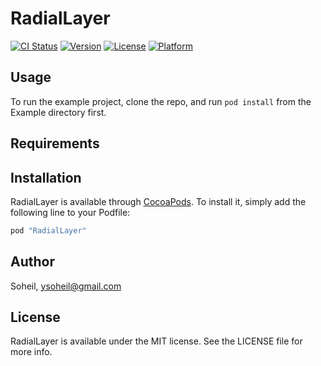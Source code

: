# RadialLayer

[![CI Status](http://img.shields.io/travis/Soheil/RadialLayer.svg?style=flat)](https://travis-ci.org/Soheil/RadialLayer)
[![Version](https://img.shields.io/cocoapods/v/RadialLayer.svg?style=flat)](http://cocoapods.org/pods/RadialLayer)
[![License](https://img.shields.io/cocoapods/l/RadialLayer.svg?style=flat)](http://cocoapods.org/pods/RadialLayer)
[![Platform](https://img.shields.io/cocoapods/p/RadialLayer.svg?style=flat)](http://cocoapods.org/pods/RadialLayer)

## Usage

To run the example project, clone the repo, and run `pod install` from the Example directory first.

## Requirements

## Installation

RadialLayer is available through [CocoaPods](http://cocoapods.org). To install
it, simply add the following line to your Podfile:

```ruby
pod "RadialLayer"
```

## Author

Soheil, ysoheil@gmail.com

## License

RadialLayer is available under the MIT license. See the LICENSE file for more info.
